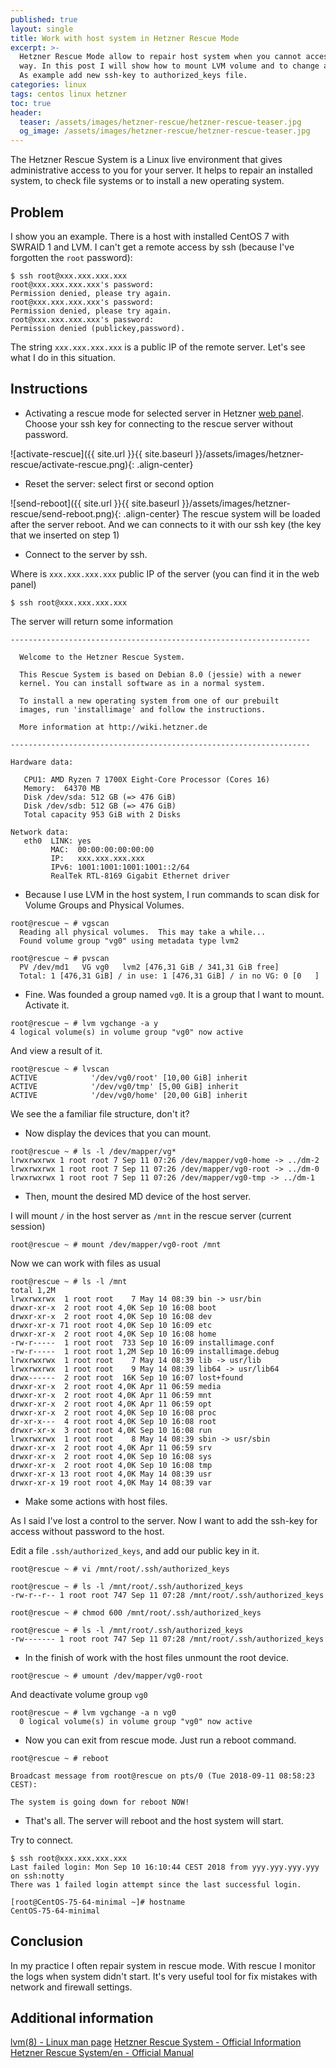 ```yaml
---
published: true
layout: single
title: Work with host system in Hetzner Rescue Mode
excerpt: >-
  Hetzner Rescue Mode allow to repair host system when you cannot access in usually
  way. In this post I will show how to mount LVM volume and to change a some file.
  As example add new ssh-key to authorized_keys file.
categories: linux
tags: centos linux hetzner
toc: true
header:
  teaser: /assets/images/hetzner-rescue/hetzner-rescue-teaser.jpg
  og_image: /assets/images/hetzner-rescue/hetzner-rescue-teaser.jpg
---
```


The Hetzner Rescue System is a Linux live environment that gives administrative
access to you for your server. It helps to repair an installed system,
to check file systems or to install a new operating system.

## Problem

I show you an example. There is a host with installed CentOS 7 with SWRAID 1 and LVM.
I can't get a remote access by ssh (because I've forgotten the `root` password):

```
$ ssh root@xxx.xxx.xxx.xxx
root@xxx.xxx.xxx.xxx's password:
Permission denied, please try again.
root@xxx.xxx.xxx.xxx's password:
Permission denied, please try again.
root@xxx.xxx.xxx.xxx's password:
Permission denied (publickey,password).
```

The string `xxx.xxx.xxx.xxx` is a public IP of the remote server.
Let's see what I do in this situation.

## Instructions

*  Activating a rescue mode for selected server in Hetzner [web panel][web-panel].
Choose your ssh key for connecting to the rescue server without password.

![activate-rescue]({{ site.url }}{{ site.baseurl }}/assets/images/hetzner-rescue/activate-rescue.png){: .align-center}

*  Reset the server: select first or second option

![send-reboot]({{ site.url }}{{ site.baseurl }}/assets/images/hetzner-rescue/send-reboot.png){: .align-center}
The rescue system will be loaded after the server reboot.
And we can connects to it with our ssh key (the key that we inserted on step 1)

*  Connect to the server by ssh.

Where is `xxx.xxx.xxx.xxx` public IP of the server
(you can find it in the web panel)
```
$ ssh root@xxx.xxx.xxx.xxx
```

The server will return some information
```
-------------------------------------------------------------------

  Welcome to the Hetzner Rescue System.

  This Rescue System is based on Debian 8.0 (jessie) with a newer
  kernel. You can install software as in a normal system.

  To install a new operating system from one of our prebuilt
  images, run 'installimage' and follow the instructions.

  More information at http://wiki.hetzner.de

-------------------------------------------------------------------

Hardware data:

   CPU1: AMD Ryzen 7 1700X Eight-Core Processor (Cores 16)
   Memory:  64370 MB
   Disk /dev/sda: 512 GB (=> 476 GiB)
   Disk /dev/sdb: 512 GB (=> 476 GiB)
   Total capacity 953 GiB with 2 Disks

Network data:
   eth0  LINK: yes
         MAC:  00:00:00:00:00:00
         IP:   xxx.xxx.xxx.xxx
         IPv6: 1001:1001:1001:1001::2/64
         RealTek RTL-8169 Gigabit Ethernet driver
```

*  Because I use LVM in the host system, I run commands to scan disk for
 Volume Groups and Physical Volumes.

```
root@rescue ~ # vgscan
  Reading all physical volumes.  This may take a while...
  Found volume group "vg0" using metadata type lvm2

root@rescue ~ # pvscan
  PV /dev/md1   VG vg0   lvm2 [476,31 GiB / 341,31 GiB free]
  Total: 1 [476,31 GiB] / in use: 1 [476,31 GiB] / in no VG: 0 [0   ]
```

*  Fine. Was founded a group named `vg0`. It is a group that I want to mount. Activate it.

```
root@rescue ~ # lvm vgchange -a y
4 logical volume(s) in volume group "vg0" now active
```

And view a result of it.
```
root@rescue ~ # lvscan
ACTIVE            '/dev/vg0/root' [10,00 GiB] inherit
ACTIVE            '/dev/vg0/tmp' [5,00 GiB] inherit
ACTIVE            '/dev/vg0/home' [20,00 GiB] inherit
```

We see the a familiar file structure, don't it?

*  Now display the devices that you can mount.

```
root@rescue ~ # ls -l /dev/mapper/vg*
lrwxrwxrwx 1 root root 7 Sep 11 07:26 /dev/mapper/vg0-home -> ../dm-2
lrwxrwxrwx 1 root root 7 Sep 11 07:26 /dev/mapper/vg0-root -> ../dm-0
lrwxrwxrwx 1 root root 7 Sep 11 07:26 /dev/mapper/vg0-tmp -> ../dm-1
```

*  Then, mount the desired MD device of the host server.

I will mount `/` in the host server as `/mnt` in the rescue server (current session)

```
root@rescue ~ # mount /dev/mapper/vg0-root /mnt
```

Now we can work with files as usual
```
root@rescue ~ # ls -l /mnt
total 1,2M
lrwxrwxrwx  1 root root    7 May 14 08:39 bin -> usr/bin
drwxr-xr-x  2 root root 4,0K Sep 10 16:08 boot
drwxr-xr-x  2 root root 4,0K Sep 10 16:08 dev
drwxr-xr-x 71 root root 4,0K Sep 10 16:09 etc
drwxr-xr-x  2 root root 4,0K Sep 10 16:08 home
-rw-r-----  1 root root  733 Sep 10 16:09 installimage.conf
-rw-r-----  1 root root 1,2M Sep 10 16:09 installimage.debug
lrwxrwxrwx  1 root root    7 May 14 08:39 lib -> usr/lib
lrwxrwxrwx  1 root root    9 May 14 08:39 lib64 -> usr/lib64
drwx------  2 root root  16K Sep 10 16:07 lost+found
drwxr-xr-x  2 root root 4,0K Apr 11 06:59 media
drwxr-xr-x  2 root root 4,0K Apr 11 06:59 mnt
drwxr-xr-x  2 root root 4,0K Apr 11 06:59 opt
drwxr-xr-x  2 root root 4,0K Sep 10 16:08 proc
dr-xr-x---  4 root root 4,0K Sep 10 16:08 root
drwxr-xr-x  3 root root 4,0K Sep 10 16:08 run
lrwxrwxrwx  1 root root    8 May 14 08:39 sbin -> usr/sbin
drwxr-xr-x  2 root root 4,0K Apr 11 06:59 srv
drwxr-xr-x  2 root root 4,0K Sep 10 16:08 sys
drwxr-xr-x  2 root root 4,0K Sep 10 16:08 tmp
drwxr-xr-x 13 root root 4,0K May 14 08:39 usr
drwxr-xr-x 19 root root 4,0K May 14 08:39 var
```

*  Make some actions with host files.

As I said I've lost a control to the server.
Now I want to add the ssh-key for access without password to the host.

Edit a file `.ssh/authorized_keys`, and add our public key in it.

```
root@rescue ~ # vi /mnt/root/.ssh/authorized_keys

root@rescue ~ # ls -l /mnt/root/.ssh/authorized_keys
-rw-r--r-- 1 root root 747 Sep 11 07:28 /mnt/root/.ssh/authorized_keys

root@rescue ~ # chmod 600 /mnt/root/.ssh/authorized_keys

root@rescue ~ # ls -l /mnt/root/.ssh/authorized_keys
-rw------- 1 root root 747 Sep 11 07:28 /mnt/root/.ssh/authorized_keys
```

*  In the finish of work with the host files unmount the root device.

```
root@rescue ~ # umount /dev/mapper/vg0-root
```

And deactivate volume group `vg0`
```
root@rescue ~ # lvm vgchange -a n vg0
  0 logical volume(s) in volume group "vg0" now active
```

*  Now you can exit from rescue mode. Just run a reboot command.

```
root@rescue ~ # reboot

Broadcast message from root@rescue on pts/0 (Tue 2018-09-11 08:58:23 CEST):

The system is going down for reboot NOW!
```

*  That's all. The server will reboot and the host system will start.

Try to connect.
```
$ ssh root@xxx.xxx.xxx.xxx
Last failed login: Mon Sep 10 16:10:44 CEST 2018 from yyy.yyy.yyy.yyy on ssh:notty
There was 1 failed login attempt since the last successful login.

[root@CentOS-75-64-minimal ~]# hostname
CentOS-75-64-minimal
```

## Conclusion

In my practice I often repair system in rescue mode. With rescue I monitor the
logs when system didn't start. It's very useful tool for fix mistakes with
network and firewall settings.

## Additional information

[lvm(8) - Linux man page][lvm]
[Hetzner Rescue System - Official Information](https://www.hetzner.com/unternehmen/rescue-system)
[Hetzner Rescue System/en - Official Manual][rescue-doc]

[web-panel]: https://robot.your-server.de/server
[rescue-doc]: https://wiki.hetzner.de/index.php/Hetzner_Rescue-System/en
[lvm]: https://linux.die.net/man/8/lvm
